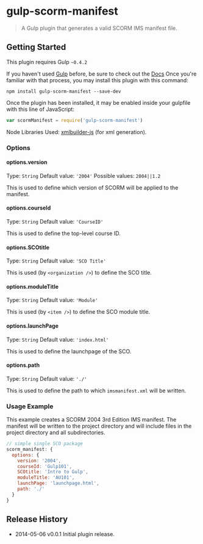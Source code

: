 # gulp-scorm-manifest

> A Gulp plugin that generates a valid SCORM IMS manifest file.

## Getting Started
This plugin requires Gulp `~0.4.2`

If you haven't used [Gulp](http://gulpjs.com/) before, be sure to check out the [Docs](https://github.com/gulpjs/gulp/blob/master/README.md#gulp---) Once you're familiar with that process, you may install this plugin with this command:

```shell
npm install gulp-scorm-manifest --save-dev
```

Once the plugin has been installed, it may be enabled inside your gulpfile with this line of JavaScript:

```js
var scormManifest = require('gulp-scorm-manifest')
```

Node Libraries Used:
[xmlbuilder-js](https://github.com/oozcitak/xmlbuilder-js) (for xml generation).

### Options

#### options.version
Type: `String`
Default value: `'2004'`
Possible values: `2004||1.2`

This is used to define which version of SCORM will be applied to the manifest.

#### options.courseId
Type: `String`
Default value: `'CourseID'`

This is used to define the top-level course ID.

#### options.SCOtitle
Type: `String`
Default value: `'SCO Title'`

This is used (by `<organization />`) to define the SCO title.

#### options.moduleTitle
Type: `String`
Default value: `'Module'`

This is used (by `<item />`) to define the SCO module title.

#### options.launchPage
Type: `String`
Default value: `'index.html'`

This is used to define the launchpage of the SCO.

#### options.path
Type: `String`
Default value: `'./'`

This is used to define the path to which `imsmanifest.xml` will be written.

### Usage Example

This example creates a SCORM 2004 3rd Edition IMS manifest. The manifest will be written to the project directory and will include files in the project directory and all subdirectories.

```js
// simple single SCO package
scorm_manifest: {
  options: {
    version: '2004',
    courseId: 'Gulp101',
    SCOtitle: 'Intro to Gulp',
    moduleTitle: 'AU101',
    launchPage: 'launchpage.html',
    path: './'
  }
}
```

## Release History
  * 2014-05-06   v0.0.1   Initial plugin release.